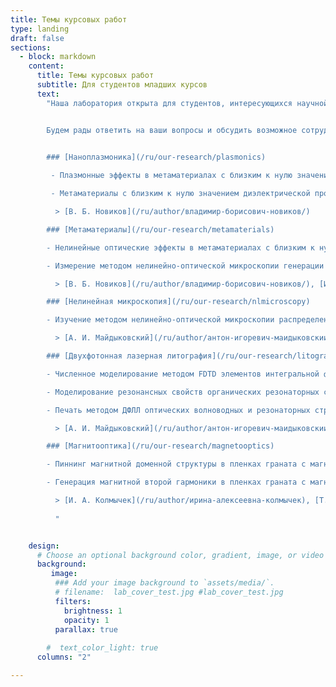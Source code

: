```yaml
---
title: Темы курсовых работ
type: landing
draft: false
sections:
  - block: markdown
    content:
      title: Темы курсовых работ
      subtitle: Для студентов младших курсов
      text: 
        "Наша лаборатория открыта для студентов, интересующихся научной работой. Если вас заинтересовала одна из представленных тем, вы можете связаться с сотрудником, ответственным за соответствующее направление, или просто заглянуть к нам, чтобы подробнее узнать о нашей деятельности и познакомиться с командой.


        Будем рады ответить на ваши вопросы и обсудить возможное сотрудничество!

      
        ### [Наноплазмоника](/ru/our-research/plasmonics) 

         - Плазмонные эффекты в метаматериалах с близким к нулю значением диэлектрической проницаемости

         - Метаматериалы с близким к нулю значением диэлектрической проницаемости оптические свойства

          > [В. Б. Новиков](/ru/author/владимир-борисович-новиков/) 

        ### [Метаматериалы](/ru/our-research/metamaterials)

        - Нелинейные оптические эффекты в метаматериалах с близким к нулю значением диэлектрической проницаемости

        - Измерение методом нелинейно-оптической микроскопии генерации второй гармоники в наноструктурах

          > [В. Б. Новиков](/ru/author/владимир-борисович-новиков/), [И. А. Колмычек](/ru/author/ирина-алексеевна-колмычек)

        ### [Нелинейная микроскопия](/ru/our-research/nlmicroscopy)

        - Изучение методом нелинейно-оптической микроскопии распределения оптического излучения в диэлектрических микрорезонаторах

          > [А. И. Майдыковский](/ru/author/антон-игоревич-маидыковскии)

        ### [Двухфотонная лазерная литография](/ru/our-research/litography)

        - Численное моделирование методом FDTD элементов интегральной фотоники для ДФЛЛ

        - Моделирование резонансных свойств органических резонаторных структур

        - Печать методом ДФЛЛ оптических волноводных и резонаторных структур.

          > [А. И. Майдыковский](/ru/author/антон-игоревич-маидыковскии)

        ### [Магнитооптика](/ru/our-research/magnetooptics)

        - Пиннинг магнитной доменной структуры в пленках граната с магнитной метаповерхностью

        - Генерация магнитной второй гармоники в пленках граната с магнитной метаповерхностью

          > [И. А. Колмычек](/ru/author/ирина-алексеевна-колмычек), [Т. В. Мурзина](/ru/author/татьяна-владимировна-мурзина)
          
          "


    design:
      # Choose an optional background color, gradient, image, or video
      background:
         image:
          ### Add your image background to `assets/media/`.
          # filename:  lab_cover_test.jpg #lab_cover_test.jpg
          filters:
            brightness: 1
            opacity: 1
          parallax: true
          
        #  text_color_light: true
      columns: "2" 

---
```


<!-- title: Темы курсовых работ
subtitle: Для студентов младших курсов
 # Курсовые работы выполняются под руководством одного из сотрудников лаборатории.

show_date: False
draft: false # если true, то не показывается, но все равно можно попасть по ссылке
profile: false
share: false
show_breadcrumb: false
# Это баннер на открытой странице новости
# banner:
#     caption: # 'Это подпись к баннеру'
#     image: lab_cover_test.jpg # тут нужно написать то, что идет после assets/media/
---
Наша лаборатория открыта для студентов, интересующихся научной работой. Если вас заинтересовала одна из представленных тем, вы можете связаться с сотрудником, ответственным за соответствующее направление, или просто заглянуть к нам, чтобы подробнее узнать о нашей деятельности и познакомиться с командой.

Будем рады ответить на ваши вопросы и обсудить возможное сотрудничество!




### [Наноплазмоника](/ru/our-research/plasmonics)

- Плазмонные эффекты в метаматериалах с близким к нулю значением диэлектрической проницаемости
- Метаматериалы с близким к нулю значением диэлектрической проницаемости: оптические свойства

  > [В. Б. Новиков](/ru/author/владимир-борисович-новиков/)



### [Метаматериалы](/ru/our-research/metamaterials)

- Нелинейные оптические эффекты в метаматериалах с близким к нулю значением диэлектрической проницаемости
- Измерение методом нелинейно-оптической микроскопии генерации второй гармоники в наноструктурах

  > [В. Б. Новиков](/ru/author/владимир-борисович-новиков/), [И. А. Колмычек](/ru/author/ирина-алексеевна-колмычек)

### [Нелинейная микроскопия](/ru/our-research/nlmicroscopy)

- Изучение методом нелинейно-оптической микроскопии распределения оптического излучения в диэлектрических микрорезонаторах
  > [А. И. Майдыковский](/ru/author/антон-игоревич-маидыковскии)

### [Двухфотонная лазерная литография](/ru/our-research/litography)

- Численное моделирование методом FDTD элементов интегральной фотоники для ДФЛЛ
- Моделирование резонансных свойств органических резонаторных структур
- Печать методом ДФЛЛ оптических волноводных и резонаторных структур.

  > [А. И. Майдыковский](/ru/author/антон-игоревич-маидыковскии)

### [Магнитооптика](/ru/our-research/magnetooptics)

- Пиннинг магнитной доменной структуры в пленках граната с магнитной метаповерхностью
- Генерация магнитной второй гармоники в пленках граната с магнитной метаповерхностью

  > [И. А. Колмычек](/ru/author/ирина-алексеевна-колмычек), [Т. В. Мурзина](/ru/author/татьяна-владимировна-мурзина)
 -->
